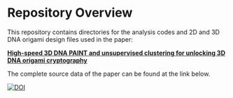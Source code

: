 # Repository Overview

This repository contains directories for the analysis codes and 2D and 3D DNA origami design files used in the paper:

[**High-speed 3D DNA PAINT and unsupervised clustering for unlocking 3D DNA origami cryptography**](https://www.biorxiv.org/content/10.1101/2023.08.29.555281v3)

The complete source data of the paper can be found at the link below.

[![DOI](https://zenodo.org/badge/DOI/10.5281/zenodo.17362995.svg)](https://doi.org/10.5281/zenodo.17362995)
